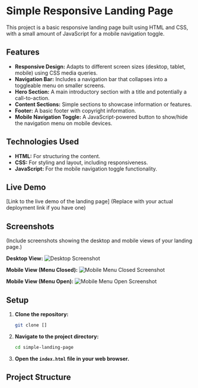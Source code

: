 # Simple Responsive Landing Page

This project is a basic responsive landing page built using HTML and CSS, with a small amount of JavaScript for a mobile navigation toggle.

## Features

* **Responsive Design:** Adapts to different screen sizes (desktop, tablet, mobile) using CSS media queries.
* **Navigation Bar:** Includes a navigation bar that collapses into a toggleable menu on smaller screens.
* **Hero Section:** A main introductory section with a title and potentially a call-to-action.
* **Content Sections:** Simple sections to showcase information or features.
* **Footer:** A basic footer with copyright information.
* **Mobile Navigation Toggle:** A JavaScript-powered button to show/hide the navigation menu on mobile devices.

## Technologies Used

* **HTML:** For structuring the content.
* **CSS:** For styling and layout, including responsiveness.
* **JavaScript:** For the mobile navigation toggle functionality.

## Live Demo

[Link to the live demo of the landing page] (Replace with your actual deployment link if you have one)

## Screenshots

(Include screenshots showing the desktop and mobile views of your landing page.)

**Desktop View:**
![Desktop Screenshot](path/to/desktop-screenshot.png)

**Mobile View (Menu Closed):**
![Mobile Menu Closed Screenshot](path/to/mobile-closed-screenshot.png)

**Mobile View (Menu Open):**
![Mobile Menu Open Screenshot](path/to/mobile-open-screenshot.png)

## Setup

1.  **Clone the repository:**
    ```bash
    git clone []
    ```
2.  **Navigate to the project directory:**
    ```bash
    cd simple-landing-page
    ```
3.  **Open the `index.html` file in your web browser.**

## Project Structure
